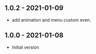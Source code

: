 ## 1.0.2 - 2021-01-09
- add animation and menu custom even.

## 1.0.0 - 2021-01-08
- Initial version


